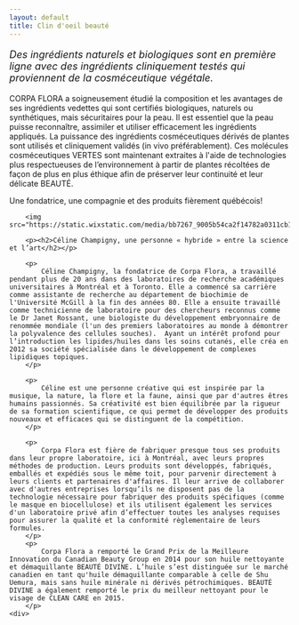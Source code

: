 ```yaml
---
layout: default
title: Clin d'oeil beauté
---
```


<div class="centered-div content">
    <p style="font-style: italic; font-size: large">
        Des ingrédients naturels et biologiques sont en première ligne avec des ingrédients cliniquement testés qui proviennent de la cosméceutique végétale.
    </p>
    <p>
        CORPA FLORA a soigneusement étudié la composition et les avantages de ses ingrédients vedettes qui sont certifiés biologiques, naturels ou synthétiques, mais sécuritaires pour la peau. Il est essentiel que la peau puisse reconnaître, assimiler et utiliser efficacement les ingrédients appliqués. La puissance des ingrédients cosméceutiques dérivés de plantes sont utilisés et cliniquement validés (in vivo préférablement). Ces molécules cosméceutiques VERTES sont maintenant extraites à l'aide de technologies plus respectueuses de l’environnement à partir de plantes récoltées de façon de plus en plus éthique afin de préserver leur continuité et leur délicate BEAUTÉ.
    </p>
    <div>
        <p>Une fondatrice, une compagnie et des produits fièrement québécois!</p>

        <img src="https://static.wixstatic.com/media/bb7267_9005b54ca2f14782a0311cb1bcc32c8c~mv2.jpg/v1/crop/x_0,y_399,w_3840,h_4961/fill/w_439,h_728,al_c,q_80,usm_0.66_1.00_0.01,enc_avif,quality_auto/1X2A3299_JPG.jpg"/>

        <p><h2>Céline Champigny, une personne « hybride » entre la science et l’art</h2></p>

        <p>
            Céline Champigny, la fondatrice de Corpa Flora, a travaillé pendant plus de 20 ans dans des laboratoires de recherche académiques universitaires à Montréal et à Toronto. Elle a commencé sa carrière comme assistante de recherche au département de biochimie de l'Université McGill à la fin des années 80. Elle a ensuite travaillé comme technicienne de laboratoire pour des chercheurs reconnus comme le Dr Janet Rossant, une biologiste du développement embryonnaire de renommée mondiale (l'un des premiers laboratoires au monde à démontrer la polyvalence des cellules souches).  Ayant un intérêt profond pour l’introduction les lipides/huiles dans les soins cutanés, elle créa en 2012 sa société spécialisée dans le développement de complexes lipidiques topiques. 
        </p>
          
        <p>
            Céline est une personne créative qui est inspirée par la musique, la nature, la flore et la faune, ainsi que par d'autres êtres humains passionnés. Sa créativité est bien équilibrée par la rigueur de sa formation scientifique, ce qui permet de développer des produits nouveaux et efficaces qui se distinguent de la compétition. 
        </p>

        <p>
            Corpa Flora est fière de fabriquer presque tous ses produits dans leur propre laboratoire, ici à Montréal, avec leurs propres méthodes de production. Leurs produits sont développés, fabriqués, emballés et expédiés sous le même toit, pour parvenir directement à leurs clients et partenaires d'affaires. Il leur arrive de collaborer avec d'autres entreprises lorsqu’ils ne disposent pas de la technologie nécessaire pour fabriquer des produits spécifiques (comme le masque en biocellulose) et ils utilisent également les services d'un laboratoire privé afin d’effectuer toutes les analyses requises pour assurer la qualité et la conformité règlementaire de leurs formules. 
        </p>
        <p>
            Corpa Flora a remporté le Grand Prix de la Meilleure Innovation du Canadian Beauty Group en 2014 pour son huile nettoyante et démaquillante BEAUTÉ DIVINE. L’huile s’est distinguée sur le marché canadien en tant qu'huile démaquillante comparable à celle de Shu Uemura, mais sans huile minérale ni dérivés pétrochimiques. BEAUTÉ DIVINE a également remporté le prix du meilleur nettoyant pour le visage de CLEAN CARE en 2015.
        </p> 
    <div>
</div>
